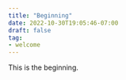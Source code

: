 ```yaml
---
title: "Beginning"
date: 2022-10-30T19:05:46-07:00
draft: false
tag: 
- welcome
---
```


This is the beginning. 
